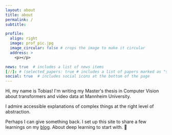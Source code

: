```yaml
---
layout: about
title: about
permalink: /
subtitle: 

profile:
  align: right
  image: prof_pic.jpg
  image_circular: false # crops the image to make it circular
  address: >
    <p></p>

news: true  # includes a list of news items
[//]: # (selected_papers: true # includes a list of papers marked as "selected={true}")
social: true  # includes social icons at the bottom of the page
---
```


Hi, my name is Tobias! I'm writing my Master's thesis in Computer Vision about transformers and video data at Mannheim University.

I admire accessible explanations of complex things at the right level of abstraction.

Perhaps I can give something back. I set up this site to share a few learnings on my <a href='http://tostenzel.github.io/blog/'>blog</a>. About deep learning to start with. 👻
